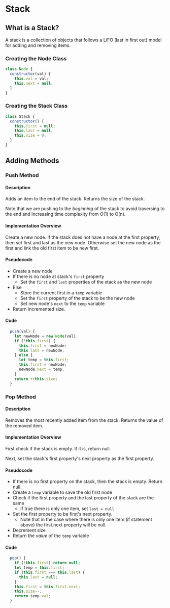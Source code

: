 # Stack

## What is a Stack?

A stack is a collection of objects that follows a LIFO (last in first out) model for adding and removing items.

### Creating the Node Class

```javascript
class Node {
  constructor(val) {
    this.val = val;
    this.next = null;
  }
}
```

### Creating the Stack Class

```javascript
class Stack {
  constructor() {
    this.first = null;
    this.last = null;
    this.size = 0;
  }
}
```

## Adding Methods

### Push Method

#### Description

Adds an item to the end of the stack. Returns the size of the stack.

Note that we are pushing to the _beginning_ of the stack to avoid traversing to the end and increasing time complexity from O(1) to O(n).

#### Implementation Overview

Create a new node. If the stack does not have a node at the first property, then set first and last as the new node. Otherwise set the new node as the first and link the old first item to be new first.

#### Pseudocode

- Create a new node
- If there is no node at stack's `first` property
  - Set the `first` and `last` properties of the stack as the new node
- Else
  - Store the current first in a `temp` variable
  - Set the `first` property of the stack to be the new node
  - Set new node's `next` to the `temp` variable
- Return incremented size.

#### Code

```javascript
  push(val) {
    let newNode = new Node(val);
    if (!this.first) {
      this.first = newNode;
      this.last = newNode;
    } else {
      let temp = this.first;
      this.first = newNode;
      newNode.next = temp;
    }
    return ++this.size;
  }
```

### Pop Method

#### Description

Removes the most recently added item from the stack. Returns the value of the removed item.

#### Implementation Overview

First check if the stack is empty. If it is, return null.

Next, set the stack's first property's next property as the first property.

#### Pseudocode

- If there is no first property on the stack, then the stack is empty. Return null.
- Create a `temp` variable to save the old first node
- Check if the first property and the last property of the stack are the same
  - If true there is only one item, set `last = null`
- Set the first property to be first's next property.
  - Note that in the case where there is only one item (if statement above) the first.next property will be null.
- Decrement size
- Return the _value_ of the `temp` variable

#### Code

```javascript
  pop() {
    if (!this.first) return null;
    let temp = this.first;
    if (this.first === this.last) {
      this.last = null;
    }
    this.first = this.first.next;
    this.size--;
    return temp.val;
  }
```
